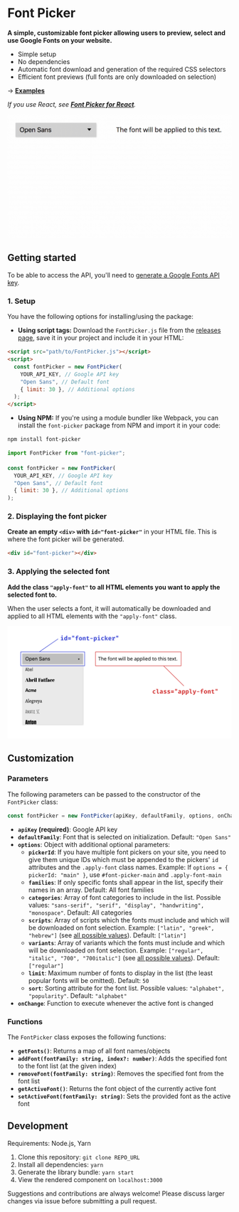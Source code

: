 # Font Picker

**A simple, customizable font picker allowing users to preview, select and use Google Fonts on your website.**

- Simple setup
- No dependencies
- Automatic font download and generation of the required CSS selectors
- Efficient font previews (full fonts are only downloaded on selection)

→ **[Examples](https://samuelmeuli.github.io/font-picker)**

_If you use React, see [**Font Picker for React**](https://github.com/samuelmeuli/font-picker-react)._

<p align="center">
  <img src=".github/demo.gif" width="700" alt="Font picker demo" />
</p>

## Getting started

To be able to access the API, you'll need to [generate a Google Fonts API key](https://developers.google.com/fonts/docs/developer_api#APIKey).

### 1. Setup

You have the following options for installing/using the package:

- **Using script tags:** Download the `FontPicker.js` file from the [releases page](https://github.com/samuelmeuli/font-picker/releases/latest), save it in your project and include it in your HTML:

```html
<script src="path/to/FontPicker.js"></script>
<script>
  const fontPicker = new FontPicker(
    YOUR_API_KEY, // Google API key
    "Open Sans", // Default font
    { limit: 30 }, // Additional options
  );
</script>
```

- **Using NPM:** If you're using a module bundler like Webpack, you can install the `font-picker` package from NPM and import it in your code:

```sh
npm install font-picker
```

```js
import FontPicker from "font-picker";

const fontPicker = new FontPicker(
  YOUR_API_KEY, // Google API key
  "Open Sans", // Default font
  { limit: 30 }, // Additional options
);
```

### 2. Displaying the font picker

**Create an empty `<div>` with `id="font-picker"`** in your HTML file. This is where the font picker will be generated.

```html
<div id="font-picker"></div>
```

### 3. Applying the selected font

**Add the class `"apply-font"` to all HTML elements you want to apply the selected font to.**

When the user selects a font, it will automatically be downloaded and applied to all HTML elements with the `"apply-font"` class.

<p align="center">
  <img src=".github/html-element-names.png" width="800" alt="Class names" />
</p>

## Customization

### Parameters

The following parameters can be passed to the constructor of the `FontPicker` class:

```js
const fontPicker = new FontPicker(apiKey, defaultFamily, options, onChange);
```

- **`apiKey` (required)**: Google API key
- **`defaultFamily`**: Font that is selected on initialization. Default: `"Open Sans"`
- **`options`**: Object with additional optional parameters:
  - **`pickerId`**: If you have multiple font pickers on your site, you need to give them unique IDs which must be appended to the pickers' `id` attributes and the `.apply-font` class names. Example: If `options = { pickerId: "main" }`, use `#font-picker-main` and `.apply-font-main`
  - **`families`**: If only specific fonts shall appear in the list, specify their names in an array. Default: All font families
  - **`categories`**: Array of font categories to include in the list. Possible values: `"sans-serif", "serif", "display", "handwriting", "monospace"`. Default: All categories
  - **`scripts`**: Array of scripts which the fonts must include and which will be downloaded on font selection. Example: `["latin", "greek", "hebrew"]` (see [all possible values](./src/shared/types.ts)). Default: `["latin"]`
  - **`variants`**: Array of variants which the fonts must include and which will be downloaded on font selection. Example: `["regular", "italic", "700", "700italic"]` (see [all possible values](./src/shared/types.ts)). Default: `["regular"]`
  - **`limit`**: Maximum number of fonts to display in the list (the least popular fonts will be omitted). Default: `50`
  - **`sort`**: Sorting attribute for the font list. Possible values: `"alphabet", "popularity"`. Default: `"alphabet"`
- **`onChange`**: Function to execute whenever the active font is changed

### Functions

The `FontPicker` class exposes the following functions:

- **`getFonts()`**: Returns a map of all font names/objects
- **`addFont(fontFamily: string, index?: number)`**: Adds the specified font to the font list (at the given index)
- **`removeFont(fontFamily: string)`**: Removes the specified font from the font list
- **`getActiveFont()`**: Returns the font object of the currently active font
- **`setActiveFont(fontFamily: string)`**: Sets the provided font as the active font

## Development

Requirements: Node.js, Yarn

1. Clone this repository: `git clone REPO_URL`
2. Install all dependencies: `yarn`
3. Generate the library bundle: `yarn start`
4. View the rendered component on `localhost:3000`

Suggestions and contributions are always welcome! Please discuss larger changes via issue before submitting a pull request.
